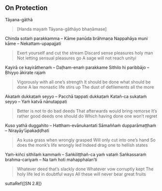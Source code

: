 ## On Protection<a id="protection"></a>
Tāyana-gāthā

> [Handa mayaṁ Tāyana-gāthāyo bhaṇāmase]

Chinda sotaṁ parakkamma – Kāme panūda brāhmaṇa
Nappahāya muni kāme – Nekattam-upapajjati

<div class="english">

> Exert yourself and cut the stream
> Discard sense pleasures holy man
> Not letting sensual pleasures go
> A sage will not reach unityi

</div>

Kayirā ce kayirāthenaṁ – Daḷham-enaṁ parakkame
Sithilo hi paribbājo – Bhiyyo ākirate rajaṁ

<div class="english">

> Vigorously with all one’s strength
> It should be done what should be done
> A lax monastic life stirs up
> The dust of defilements all the more

</div>

Akataṁ dukkaṭaṁ seyyo – Pacchā tappati dukkaṭaṁ
Katañ-ca sukataṁ seyyo – Yaṁ katvā nānutappati

<div class="english">

> Better is not to do bad deeds
> That afterwards would bring remorse
> It’s rather good deeds one should do
> Which having done one won’t regret

</div>

Kuso yathā duggahito – Hattham-evānukantati
Sāmaññaṁ dupparāmaṭṭhaṁ – Nirayāy’ūpakaḍḍhati

<div class="english">

> As kusa grass when wrongly grasped
> Will only cut into one’s hand
> So does the monk’s life wrongly led
> Indeed drag one to hellish states

</div>

Yaṁ-kiñci sithilaṁ kammaṁ – Saṅkiliṭṭhañ-ca yaṁ vataṁ
Saṅkassaraṁ brahma-cariyaṁ – Na taṁ hoti mahapphalan’ti

<div class="english">

> Whatever deed that’s slackly done
> Whatever vow corruptly kept
> The holy life led in doubtful ways
> All these will never bear great fruits

</div>

suttaRef{[SN 2.8]}
